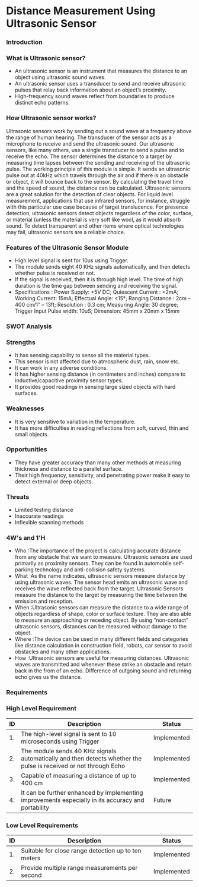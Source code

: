 # Distance Measurement Using Ultrasonic Sensor
### Introduction
### What is Ultrasonic sensor?
  - An ultrasonic sensor is an instrument that measures the distance to an object using ultrasonic sound waves. 
  - An ultrasonic sensor uses a transducer to send and receive ultrasonic pulses that relay back information about an object’s proximity. 
  - High-frequency sound waves reflect from boundaries to produce distinct echo patterns.
### How Ultrasonic sensor works?
Ultrasonic sensors work by sending out a sound wave at a frequency above the range of human hearing.  The transducer of the sensor acts as a microphone to receive and send the ultrasonic sound. Our ultrasonic sensors, like many others, use a single transducer to send a pulse and to receive the echo.  The sensor determines the distance to a target by measuring time lapses between the sending and receiving of the ultrasonic pulse.
The working principle of this module is simple.  It sends an ultrasonic pulse out at 40kHz which travels through the air and if there is an obstacle or object, it will bounce back to the sensor.  By calculating the travel time and the speed of sound, the distance can be calculated. Ultrasonic sensors are a great solution for the detection of clear objects.  For liquid level measurement, applications that use infrared sensors, for instance, struggle with this particular use case because of target translucence. For presence detection, ultrasonic sensors detect objects regardless of the color, surface, or material (unless the material is very soft like wool, as it would absorb sound. To detect transparent and other items where optical technologies may fail, ultrasonic sensors are a reliable choice. 
### Features of the Ultrasonic Sensor Module
  - High level signal is sent for 10us using Trigger.
  - The module sends eight 40 KHz signals automatically, and then detects whether pulse is received or not.
  - If the signal is received, then it is through high level. The time of high duration is the time gap between sending and receiving the signal.
  - Specifications : Power Supply: +5V DC; Quiescent Current : <2mA; Working Current: 15mA; Effectual Angle: <15°; Ranging Distance : 2cm – 400 cm/1″ – 13ft; Resolution : 0.3 cm; Measuring Angle: 30 degree; Trigger Input Pulse width: 10uS; Dimension: 45mm x 20mm x 15mm
### SWOT Analysis
### Strengths
  - It has sensing capability to sense all the material types.
  - This sensor is not affected due to atmospheric dust, rain, snow etc.
  - It can work in any adverse conditions.
  - It has higher sensing distance (in centimeters and inches) compare to inductive/capacitive proximity sensor types.
  - It provides good readings in sensing large sized objects with hard surfaces.
### Weaknesses
  - It is very sensitive to variation in the temperature.
  - It has more difficulties in reading reflections from soft, curved, thin and small objects.
### Opportunities
  - They have greater accuracy than many other methods at measuring thickness and distance to a parallel surface.
  - Their high frequency, sensitivity, and penetrating power make it easy to detect external or deep objects.
### Threats
  - Limited testing distance
  - Inaccurate readings
  - Inflexible scanning methods
### 4W's and 1'H 
  - Who :The importance of the project is calculating accurate distance from any obstacle that we want to measure. Ultrasonic sensors are used primarily as proximity sensors. They can be found in automobile self-parking technology and anti-collision safety systems.
  - What :As the name indicates, ultrasonic sensors measure distance by using ultrasonic waves. The sensor head emits an ultrasonic wave and receives the wave reflected back from the target. Ultrasonic Sensors measure the distance to the target by measuring the time between the emission and reception.
  - When :Ultrasonic sensors can measure the distance to a wide range of objects regardless of shape, color or surface texture. They are also able to measure an approaching or receding object. By using “non-contact” ultrasonic sensors, distances can be measured without damage to the object.
  - Where :The device can be used in many different fields and categories like distance calculation in construction field, robots, car sensor to avoid obstacles and many other applications.
  - How :Ultrasonic sensors are useful for measuring distances. Ultrasonic waves are transmitted and whenever these strike an obstacle and return back in the from of an echo. Difference of outgoing sound and returning echo gives us the distance.
### Requirements
### High Level Requirement
| ID | Description | Status |
| ----- | ----- | ----- |
| 1. | The high-level signal is sent to 10 microseconds using Trigger | Implemented |
| 2. | The module sends 40 KHz signals automatically and then detects whether the pulse is received or not through Echo| Implemented |
| 3. | Capable of measuring a distance of up to 400 cm| Implemented |
| 4. | It can be further enhanced by implementing improvements especially in its accuracy and portability | Future |
### Low Level Requirements
| ID | Description | Status |
| ----- | ----- | ----- |
| 1. | Suitable for close range detection up to ten meters | Implemented |
| 2. | Provide multiple range measurements per second| Implemented |
